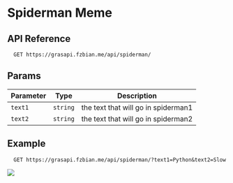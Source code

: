 # Spiderman Meme

## API Reference

```http
  GET https://grasapi.fzbian.me/api/spiderman/
```

## Params

|Parameter|Type|Description|
|---|---|---|
|`text1`|`string`|the text that will go in spiderman1|
|`text2`|`string`|the text that will go in spiderman2|

## Example
```http
  GET https://grasapi.fzbian.me/api/spiderman/?text1=Python&text2=Slow
```
![](https://grasapi.fzbian.me/api/spiderman/?text1=Python&text2=Slow)